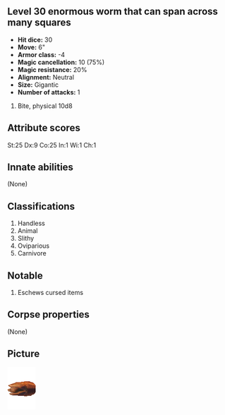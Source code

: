 ## Level 30 enormous worm that can span across many squares
- **Hit dice:** 30
- **Move:** 6"
- **Armor class:** -4
- **Magic cancellation:** 10 (75%)
- **Magic resistance:** 20%
- **Alignment:** Neutral
- **Size:** Gigantic
- **Number of attacks:** 1
1. Bite, physical 10d8
## Attribute scores
St:25 Dx:9 Co:25 In:1 Wi:1 Ch:1
## Innate abilities
(None)
## Classifications
1. Handless
2. Animal
3. Slithy
4. Oviparious
5. Carnivore
## Notable
1. Eschews cursed items
## Corpse properties
(None)
## Picture
![Elder long worm](https://github.com/hyvanmielenpelit/GnollHackTileSet/blob/main/Monsters/elder_long_worm/elder_long_worm.png)
